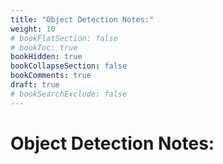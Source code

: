 ```yaml
---
title: "Object Detection Notes:"
weight: 10
# bookFlatSection: false
# bookToc: true
bookHidden: true
bookCollapseSection: false
bookComments: true
draft: true
# bookSearchExclude: false
---
```


# Object Detection Notes:
